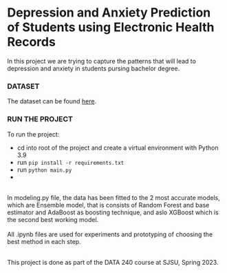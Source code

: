 # Depression and Anxiety Prediction of Students using Electronic Health Records

In this project we are trying to capture the patterns that will lead to depression and anxiety in students pursing bachelor degree.
### DATASET
The dataset can be found [here](https://datadryad.org/stash/dataset/doi:10.5061/dryad.54qt7).

### RUN THE PROJECT
To run the project:
- cd into root of the project and create a virtual environment with Python 3.9
- run `pip install -r requirements.txt`
- run `python main.py`
- 
<br>In modeling.py file, the data has been fitted to the 2 most accurate models, which are Ensemble model, that is consists of Random Forest and base estimator and AdaBoost as boosting technique, and aslo XGBoost which is the second best working model.
<br> 
<br>All .ipynb files are used for experiments and prototyping of choosing the best method in each step.

<br>This project is done as part of the DATA 240 course at SJSU, Spring 2023.
